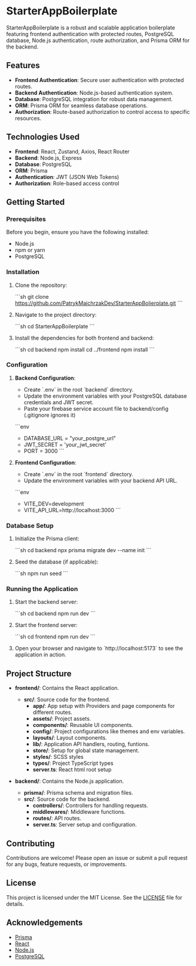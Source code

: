 # StarterAppBoilerplate

StarterAppBoilerplate is a robust and scalable application boilerplate featuring frontend authentication with protected routes, PostgreSQL database, Node.js authentication, route authorization, and Prisma ORM for the backend.

## Features

- **Frontend Authentication**: Secure user authentication with protected routes.
- **Backend Authentication**: Node.js-based authentication system.
- **Database**: PostgreSQL integration for robust data management.
- **ORM**: Prisma ORM for seamless database operations.
- **Authorization**: Route-based authorization to control access to specific resources.

## Technologies Used

- **Frontend**: React, Zustand, Axios, React Router
- **Backend**: Node.js, Express
- **Database**: PostgreSQL
- **ORM**: Prisma
- **Authentication**: JWT (JSON Web Tokens)
- **Authorization**: Role-based access control

## Getting Started

### Prerequisites

Before you begin, ensure you have the following installed:

- Node.js
- npm or yarn
- PostgreSQL

### Installation

1. Clone the repository:

   \`\`\`sh
   git clone https://github.com/PatrykMajchrzakDev/StarterAppBolierplate.git
   \`\`\`

2. Navigate to the project directory:

   \`\`\`sh
   cd StarterAppBoilerplate
   \`\`\`

3. Install the dependencies for both frontend and backend:

   \`\`\`sh
   cd backend
   npm install
   cd ../frontend
   npm install
   \`\`\`

### Configuration

1. **Backend Configuration**:

   - Create \`.env\` in the root \`backend\` directory.
   - Update the environment variables with your PostgreSQL database credentials and JWT secret.
   - Paste your firebase service account file to backend/config (.gitignore ignores it)

   \`\`\`env

   - DATABASE_URL = "your_postgre_url"
   - JWT_SECRET = 'your_jwt_secret'
   - PORT = 3000
     \`\`\`

2. **Frontend Configuration**:

   - Create \`.env\` in the root \`frontend\` directory.
   - Update the environment variables with your backend API URL.

   \`\`\`env

   - VITE_DEV=development
   - VITE_API_URL=http://localhost:3000
     \`\`\`

### Database Setup

1. Initialize the Prisma client:

   \`\`\`sh
   cd backend
   npx prisma migrate dev --name init
   \`\`\`

2. Seed the database (if applicable):

   \`\`\`sh
   npm run seed
   \`\`\`

### Running the Application

1. Start the backend server:

   \`\`\`sh
   cd backend
   npm run dev
   \`\`\`

2. Start the frontend server:

   \`\`\`sh
   cd frontend
   npm run dev
   \`\`\`

3. Open your browser and navigate to \`http://localhost:5173\` to see the application in action.

## Project Structure

- **frontend/**: Contains the React application.

  - **src/**: Source code for the frontend.
    - **app/**: App setup with Providers and page components for different routes.
    - **assets/**: Project assets.
    - **components/**: Reusable UI components.
    - **config/**: Project configurations like themes and env variables.
    - **layouts/**: Layout components.
    - **lib/**: Application API handlers, routing, funtions.
    - **store/**: Setup for global state management.
    - **styles/**: SCSS styles
    - **types/**: Project TypeScript types
    - **server.ts**: React html root setup

- **backend/**: Contains the Node.js application.
  - **prisma/**: Prisma schema and migration files.
  - **src/**: Source code for the backend.
    - **controllers/**: Controllers for handling requests.
    - **middlewares/**: Middleware functions.
    - **routes/**: API routes.
    - **server.ts**: Server setup and configuration.

## Contributing

Contributions are welcome! Please open an issue or submit a pull request for any bugs, feature requests, or improvements.

## License

This project is licensed under the MIT License. See the [LICENSE](LICENSE) file for details.

## Acknowledgements

- [Prisma](https://www.prisma.io/)
- [React](https://reactjs.org/)
- [Node.js](https://nodejs.org/)
- [PostgreSQL](https://www.postgresql.org/)
